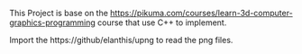 This Project is base on the https://pikuma.com/courses/learn-3d-computer-graphics-programming course that use C++ to implement.

 
 Import the https://github/elanthis/upng to read the png files.



